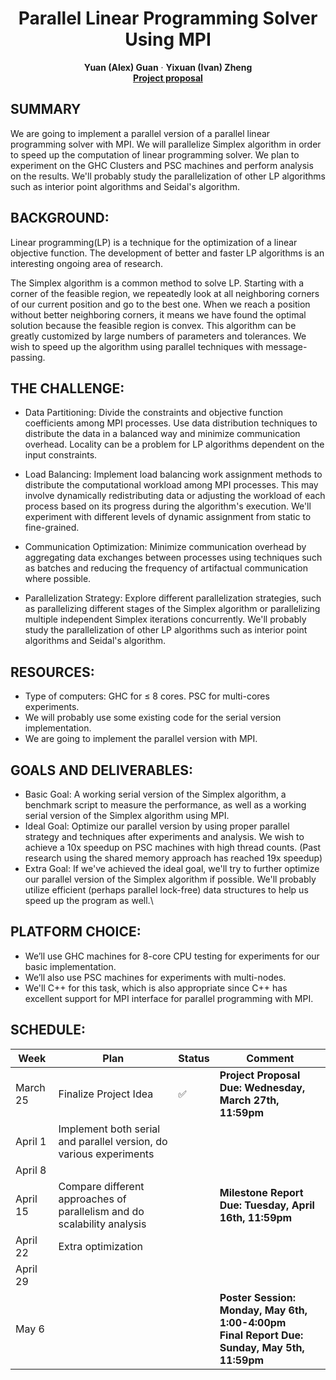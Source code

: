 <p align="center">

  <h1 align="center">Parallel Linear Programming Solver Using MPI</h1>
  <p align="center">
    <strong>Yuan (Alex) Guan</strong></a>
    ·
    <strong>Yixuan (Ivan) Zheng</strong></a>
    <br>
    <a href="https://github.com/IvanLenn/15-418-Project/blob/main/report/418proposal.pdf"><strong>Project proposal</strong></a>
  <div align="center"></div>
</p>

## SUMMARY
We are going to implement a parallel version of a parallel linear programming solver with MPI. We will parallelize Simplex algorithm in order to speed up the computation of linear programming solver. We plan to experiment on the GHC Clusters and PSC machines and perform analysis on the results. We'll probably study the parallelization of other LP algorithms such as interior point algorithms and Seidal's algorithm.

## BACKGROUND: 
Linear programming(LP) is a technique for the optimization of a linear objective function. The development of better and faster LP algorithms is an interesting ongoing area of research. 

The Simplex algorithm is a common method to solve LP. Starting with a corner of the feasible region, we repeatedly look at all neighboring corners of our current position and go to the best one. When we reach a position without better neighboring corners, it means we have found the optimal solution because the feasible region is convex.
    This algorithm can be greatly customized by large numbers of parameters and tolerances. We wish to speed up the algorithm using parallel techniques with message-passing.
     
    

## THE CHALLENGE: 
- Data Partitioning: Divide the constraints and objective function coefficients among MPI processes. Use data distribution techniques to distribute the data in a balanced way and minimize communication overhead. Locality can be a problem for LP algorithms dependent on the input constraints.

- Load Balancing: Implement load balancing work assignment methods to distribute the computational workload among MPI processes. This may involve dynamically redistributing data or adjusting the workload of each process based on its progress during the algorithm's execution. We'll experiment with different levels of dynamic assignment from static to fine-grained.

- Communication Optimization: Minimize communication overhead by aggregating data exchanges between processes using techniques such as batches and reducing the frequency of artifactual communication where possible.

- Parallelization Strategy: Explore different parallelization strategies, such as parallelizing different stages of the Simplex algorithm or parallelizing multiple independent Simplex iterations concurrently. We'll probably study the parallelization of other LP algorithms such as interior point algorithms and Seidal's algorithm.

## RESOURCES: 
- Type of computers: GHC for $\leq$ 8 cores. PSC for multi-cores experiments.
- We will probably use some existing code for the serial version implementation.
- We are going to implement the parallel version with MPI.

## GOALS AND DELIVERABLES: 
- Basic Goal:
    A working serial version of the Simplex algorithm, a benchmark script to measure the performance, as well as a working serial version of the Simplex algorithm using MPI.
- Ideal Goal:
    Optimize our parallel version by using proper parallel strategy and techniques after experiments and analysis. We wish to achieve a 10x speedup on PSC machines with high thread counts. (Past research using the shared memory approach has reached 19x speedup)
- Extra Goal:
    If we've achieved the ideal goal, we'll try to further optimize our parallel version of the Simplex algorithm if possible. We'll probably utilize efficient (perhaps parallel lock-free) data structures to help us speed up the program as well.\\

## PLATFORM CHOICE: 
- We’ll use GHC machines for 8-core CPU testing for experiments for our basic implementation. 
- We’ll also use PSC machines for experiments with multi-nodes.
- We'll C++ for this task, which is also appropriate since C++ has excellent support for MPI interface for parallel programming with MPI.

## SCHEDULE: 
| Week | Plan | Status | Comment | 
|------|------|--------|---------|
| March 25 | Finalize Project Idea | :white_check_mark: | **Project Proposal Due: Wednesday, March 27th, 11:59pm** |
| April 1 | Implement both serial and parallel version, do various experiments |        |         |
| April 8|      |        |         |
| April 15 | Compare different approaches of parallelism and do scalability analysis |        | **Milestone Report Due: Tuesday, April 16th, 11:59pm** |
| April 22 | Extra optimization |        |         |
| April 29 |      |        |         |
| May 6 |      |        | **Poster Session: Monday, May 6th, 1:00-4:00pm <br> Final Report Due: Sunday, May 5th, 11:59pm** |

